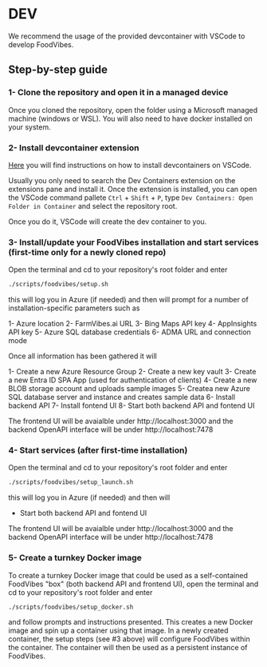 # DEV

We recommend the usage of the provided devcontainer with VSCode to develop
FoodVibes.

## Step-by-step guide

### 1- Clone the repository and open it in a managed device

Once you cloned the repository, open the folder using a Microsoft
managed machine (windows or WSL). You will also need to have docker installed on
your system.

### 2- Install devcontainer extension

[Here](https://code.visualstudio.com/docs/devcontainers/containers) you will find instructions on how to install devcontainers on VSCode.

Usually you only need to search the Dev Containers extension on the extensions pane and install it. Once the extension is installed, you can open the VSCode command pallete `Ctrl` + `Shift` + `P`, type `Dev
Containers: Open Folder in Container` and select the repository root.

Once you do it, VSCode will create the dev container to you.

### 3- Install/update your FoodVibes installation and start services (first-time only for a newly cloned repo)

Open the terminal and cd to your repository's root folder and enter

```bash
./scripts/foodvibes/setup.sh
```

this will log you in Azure (if needed) and then will prompt for a number of installation-specific parameters such as

1- Azure location
2- FarmVibes.ai URL
3- Bing Maps API key
4- AppInsights API key
5- Azure SQL database credentials
6- ADMA URL and connection mode

Once all information has been gathered it will

1- Create a new Azure Resource Group
2- Create a new key vault
3- Create a new Entra ID SPA App (used for authentication of clients)
4- Create a new BLOB storage account and uploads sample images
5- Createa new Azure SQL database server and instance and creates sample data
6- Install backend API
7- Install fontend UI
8- Start both backend API and fontend UI

The frontend UI will be avaialble under http://localhost:3000 and the backend OpenAPI interface will be under http://localhost:7478

### 4- Start services (after first-time installation)

Open the terminal and cd to your repository's root folder and enter

```bash
./scripts/foodvibes/setup_launch.sh
```

this will log you in Azure (if needed) and then will

- Start both backend API and fontend UI

The frontend UI will be avaialble under http://localhost:3000 and the backend OpenAPI interface will be under http://localhost:7478

### 5- Create a turnkey Docker image

To create a turnkey Docker image  that could be used as a self-contained FoodVibes "box" (both backend API and frontend UI),
open the terminal and cd to your repository's root folder and enter

```bash
./scripts/foodvibes/setup_docker.sh
```

and follow prompts and instructions presented. This creates a new Docker image and spin up a container using that image.
In a newly created container, the setup steps (see #3 above) will configure FoodVibes within the container. The container
will then be used as a persistent instance of FoodVibes.